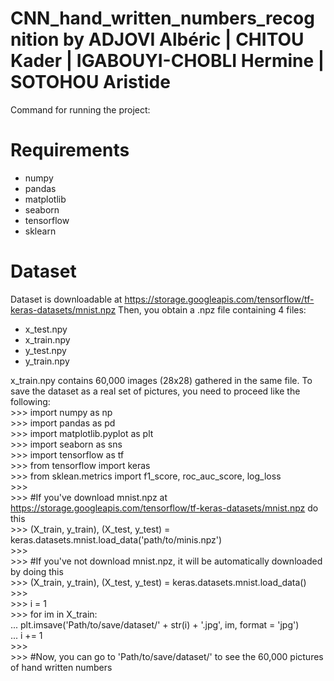 # CNN_hand_written_numbers_recognition by ADJOVI Albéric | CHITOU Kader | IGABOUYI-CHOBLI Hermine | SOTOHOU Aristide

Command for running the project: <python3 blabla>

# Requirements

- numpy
- pandas
- matplotlib
- seaborn
- tensorflow
- sklearn

# Dataset 
Dataset is downloadable at https://storage.googleapis.com/tensorflow/tf-keras-datasets/mnist.npz
Then, you obtain a .npz file containing 4 files:
  - x_test.npy
  - x_train.npy
  - y_test.npy
  - y_train.npy
  
 x_train.npy contains 60,000 images (28x28) gathered in the same file. 
 To save the dataset as a real set of pictures, you need to proceed like the following:   
\>\>\> import numpy as np   
\>\>\> import pandas as pd   
\>\>\> import matplotlib.pyplot as plt   
\>\>\> import seaborn as sns   
\>\>\> import tensorflow as tf   
\>\>\> from tensorflow import keras   
\>\>\> from sklean.metrics import f1_score, roc_auc_score, log_loss   
\>\>\>    
\>\>\> #If you've download mnist.npz at https://storage.googleapis.com/tensorflow/tf-keras-datasets/mnist.npz do this   
\>\>\> (X_train, y_train), (X_test, y_test) = keras.datasets.mnist.load_data('path/to/minis.npz')   
\>\>\>    
\>\>\> #If you've not download mnist.npz, it will be automatically downloaded by doing this   
\>\>\> (X_train, y_train), (X_test, y_test) = keras.datasets.mnist.load_data()   
\>\>\>    
\>\>\> i = 1   
\>\>\> for im in X_train:   
...     plt.imsave('Path/to/save/dataset/' + str(i) + '.jpg', im, format = 'jpg')    
...     i += 1   
\>\>\>    
\>\>\> #Now, you can go to 'Path/to/save/dataset/' to see the 60,000 pictures of hand written numbers   
  
